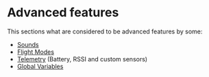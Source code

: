 # Advanced features

This sections what are considered to be advanced features by some:

* [Sounds](/advanced-features/sound.md)
* [Flight Modes](/advanced-features/flight-modes.md)
* [Telemetry](/advanced-features/telemetry.md) \(Battery, RSSI and custom sensors\)
* [Global Variables](/advanced-features/global-variables.md)



